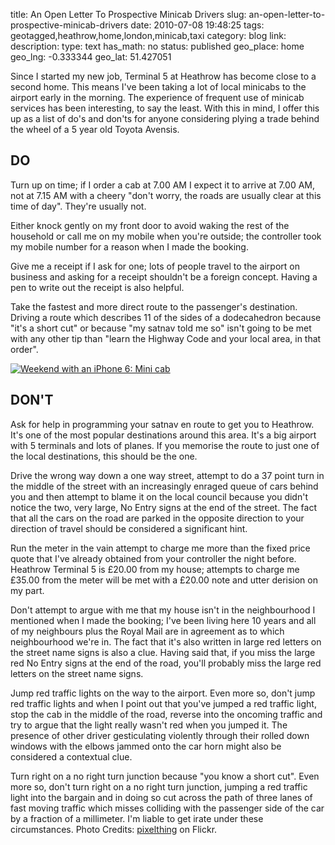title: An Open Letter To Prospective Minicab Drivers
slug: an-open-letter-to-prospective-minicab-drivers
date: 2010-07-08 19:48:25
tags: geotagged,heathrow,home,london,minicab,taxi
category: blog
link: 
description: 
type: text
has_math: no
status: published
geo_place: home
geo_lng: -0.333344
geo_lat: 51.427051

Since I started my new job, Terminal 5 at Heathrow has become close to a second home. This means I've been taking a lot of local minicabs to the airport early in the morning. The experience of frequent use of minicab services has been interesting, to say the least. With this in mind, I offer this up as a list of do's and don'ts for anyone considering plying a trade behind the wheel of a 5 year old Toyota Avensis.

<!-- TEASER_END -->

DO
--


Turn up on time; if I order a cab at 7.00 AM I expect it to arrive at 7.00 AM, not at 7.15 AM with a cheery "don't worry, the roads are usually clear at this time of day". They're usually not.

Either knock gently on my front door to avoid waking the rest of the household or call me on my mobile when you're outside; the controller took my mobile number for a reason when I made the booking.

Give me a receipt if I ask for one; lots of people travel to the airport on business and asking for a receipt shouldn't be a foreign concept. Having a pen to write out the receipt is also helpful.

Take the fastest and more direct route to the passenger's destination. Driving a route which describes 11 of the sides of a dodecahedron because "it's a short cut" or because "my satnav told me so" isn't going to be met with any other tip than "learn the Highway Code and your local area, in that order".

[![Weekend with an iPhone 6: Mini cab](http://farm4.static.flickr.com/3339/4632820240_536eb8b300_d.jpg)](http://www.flickr.com/photos/pixelthing/4632820240/ "Weekend with an iPhone 6: Mini cab")

DON'T
-----

Ask for help in programming your satnav en route to get you to Heathrow. It's one of the most popular destinations around this area. It's a big airport with 5 terminals and lots of planes. If you memorise the route to just one of the local destinations, this should be the one.

Drive the wrong way down a one way street, attempt to do a 37 point turn in the middle of the street with an increasingly enraged queue of cars behind you and then attempt to blame it on the local council because you didn't notice the two, very large, No Entry signs at the end of the street. The fact that all the cars on the road are parked in the opposite direction to your direction of travel should be considered a significant hint.

Run the meter in the vain attempt to charge me more than the fixed price quote that I've already obtained from your controller the night before. Heathrow Terminal 5 is £20.00 from my house; attempts to charge me £35.00 from the meter will be met with a £20.00 note and utter derision on my part.

Don't attempt to argue with me that my house isn't in the neighbourhood I mentioned when I made the booking; I've been living here 10 years and all of my neighbours plus the Royal Mail are in agreement as to which neighbourhood we're in. The fact that it's also written in large red letters on the street name signs is also a clue. Having said that, if you miss the large red No Entry signs at the end of the road, you'll probably miss the large red letters on the street name signs.

Jump red traffic lights on the way to the airport. Even more so, don't jump red traffic lights and when I point out that you've jumped a red traffic light, stop the cab in the middle of the road, reverse into the oncoming traffic and try to argue that the light really wasn't red when you jumped it. The presence of other driver gesticulating violently through their rolled down windows with the elbows jammed onto the car horn might also be considered a contextual clue.

Turn right on a no right turn junction because "you know a short cut". Even more so, don't turn right on a no right turn junction, jumping a red traffic light into the bargain and in doing so cut across the path of three lanes of fast moving traffic which misses colliding with the passenger side of the car by a fraction of a millimeter. I'm liable to get irate under these circumstances.
Photo Credits: [pixelthing](http://www.flickr.com/photos/pixelthing/4632820240/ "http://www.flickr.com/photos/pixelthing/4632820240/") on Flickr.


